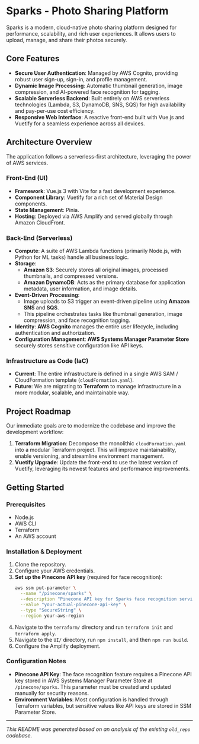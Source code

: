 # Sparks - Photo Sharing Platform

Sparks is a modern, cloud-native photo sharing platform designed for performance, scalability, and rich user experiences. It allows users to upload, manage, and share their photos securely.

## Core Features

*   **Secure User Authentication**: Managed by AWS Cognito, providing robust user sign-up, sign-in, and profile management.
*   **Dynamic Image Processing**: Automatic thumbnail generation, image compression, and AI-powered face recognition for tagging.
*   **Scalable Serverless Backend**: Built entirely on AWS serverless technologies (Lambda, S3, DynamoDB, SNS, SQS) for high availability and pay-per-use cost efficiency.
*   **Responsive Web Interface**: A reactive front-end built with Vue.js and Vuetify for a seamless experience across all devices.

## Architecture Overview

The application follows a serverless-first architecture, leveraging the power of AWS services.

### Front-End (UI)

*   **Framework**: Vue.js 3 with Vite for a fast development experience.
*   **Component Library**: Vuetify for a rich set of Material Design components.
*   **State Management**: Pinia.
*   **Hosting**: Deployed via AWS Amplify and served globally through Amazon CloudFront.

### Back-End (Serverless)

*   **Compute**: A suite of AWS Lambda functions (primarily Node.js, with Python for ML tasks) handle all business logic.
*   **Storage**:
    *   **Amazon S3**: Securely stores all original images, processed thumbnails, and compressed versions.
    *   **Amazon DynamoDB**: Acts as the primary database for application metadata, user information, and image details.
*   **Event-Driven Processing**:
    *   Image uploads to S3 trigger an event-driven pipeline using **Amazon SNS** and **SQS**.
    *   This pipeline orchestrates tasks like thumbnail generation, image compression, and face recognition tagging.
*   **Identity**: **AWS Cognito** manages the entire user lifecycle, including authentication and authorization.
*   **Configuration Management**: **AWS Systems Manager Parameter Store** securely stores sensitive configuration like API keys.

### Infrastructure as Code (IaC)

*   **Current**: The entire infrastructure is defined in a single AWS SAM / CloudFormation template (`cloudFormation.yaml`).
*   **Future**: We are migrating to **Terraform** to manage infrastructure in a more modular, scalable, and maintainable way.

## Project Roadmap

Our immediate goals are to modernize the codebase and improve the development workflow:

1.  **Terraform Migration**: Decompose the monolithic `cloudFormation.yaml` into a modular Terraform project. This will improve maintainability, enable versioning, and streamline environment management.
2.  **Vuetify Upgrade**: Update the front-end to use the latest version of Vuetify, leveraging its newest features and performance improvements.

## Getting Started

### Prerequisites

*   Node.js
*   AWS CLI
*   Terraform
*   An AWS account

### Installation & Deployment

1.  Clone the repository.
2.  Configure your AWS credentials.
3.  **Set up the Pinecone API key** (required for face recognition):
    ```bash
    aws ssm put-parameter \
      --name "/pinecone/sparks" \
      --description "Pinecone API key for Sparks face recognition service" \
      --value "your-actual-pinecone-api-key" \
      --type "SecureString" \
      --region your-aws-region
    ```
4.  Navigate to the `terraform/` directory and run `terraform init` and `terraform apply`.
5.  Navigate to the `UI/` directory, run `npm install`, and then `npm run build`.
6.  Configure the Amplify deployment.

### Configuration Notes

- **Pinecone API Key**: The face recognition feature requires a Pinecone API key stored in AWS Systems Manager Parameter Store at `/pinecone/sparks`. This parameter must be created and updated manually for security reasons.
- **Environment Variables**: Most configuration is handled through Terraform variables, but sensitive values like API keys are stored in SSM Parameter Store.

---
*This README was generated based on an analysis of the existing `old_repo` codebase.*
